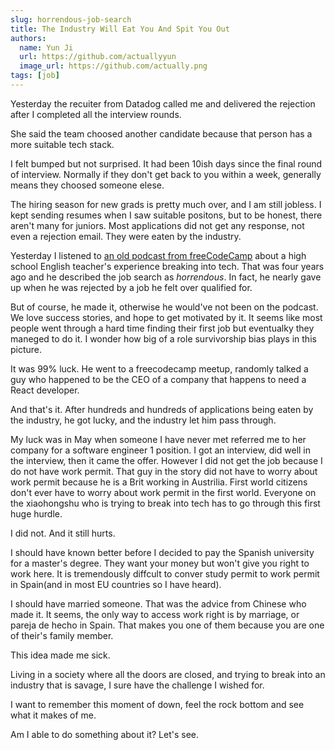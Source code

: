 ```yaml
---
slug: horrendous-job-search
title: The Industry Will Eat You And Spit You Out
authors:
  name: Yun Ji
  url: https://github.com/actuallyyun
  image_url: https://github.com/actually.png
tags: [job]
---
```


Yesterday the recuiter from Datadog called me and delivered the rejection after I completed all the interview rounds. 

She said the team choosed another candidate because that person has a more suitable tech stack. 

I felt bumped but not surprised. It had been 10ish days since the final round of interview. Normally if they don't get back to you within a week, generally means they choosed someone elese.

The hiring season for new grads is pretty much over, and I am still jobless. I kept sending resumes when I saw suitable positons, but to be honest, there aren't many for juniors. Most applications did not get any response, not even a rejection email. They were eaten by the industry.

Yesterday I listened to [an old podcast from freeCodeCamp](https://www.freecodecamp.org/news/from-high-school-english-teacher-to-software-engineer-at-a-machine-learning-company/) about a high school English teacher's experience breaking into tech. That was four years ago and he described the job search as *horrendous*. In fact, he nearly gave up when he was rejected by a job he felt over qualified for. 

But of course, he made it, otherwise he would've not been on the podcast. We love success stories, and hope to get motivated by it. It seems like most people went through a hard time finding their first job but eventualky they maneged to do it. I wonder how big of a role survivorship bias plays in this picture. 

It was 99% luck. He went to a freecodecamp meetup, randomly talked a guy who happened to be the CEO of a company that happens to need a React developer. 

And that's it. After hundreds and hundreds of applications being eaten by the industry, he got lucky, and the industry let him pass through. 

My luck was in May when someone I have never met referred me to her company for a software engineer 1 position. I got an interview, did well in the interview, then it came the offer. However I did not get the job because I do not have work permit. That guy in the story did not have to worry about work permit because he is a Brit working in Austrilia. First world citizens don't ever have to worry about work permit in the first world. Everyone on the xiaohongshu who is trying to break into tech has to go through this first huge hurdle. 

I did not. And it still hurts.

I should have known better before I decided to pay the Spanish university for a master's degree. They want your money but won't give you right to work here. It is tremendously diffcult to conver study permit to work permit in Spain(and in most EU countries so I have heard). 

I should have married someone. That was the advice from Chinese who made it. It seems, the only way to access work right is by marriage, or pareja de hecho in Spain. That makes you one of them because you are one of their's family member. 

This idea made me sick.

Living in a society where all the doors are closed, and trying to break into an industry that is savage, I sure have the challenge I wished for.

I want to remember this moment of down, feel the rock bottom and see what it makes of me. 

Am I able to do something about it? Let's see.